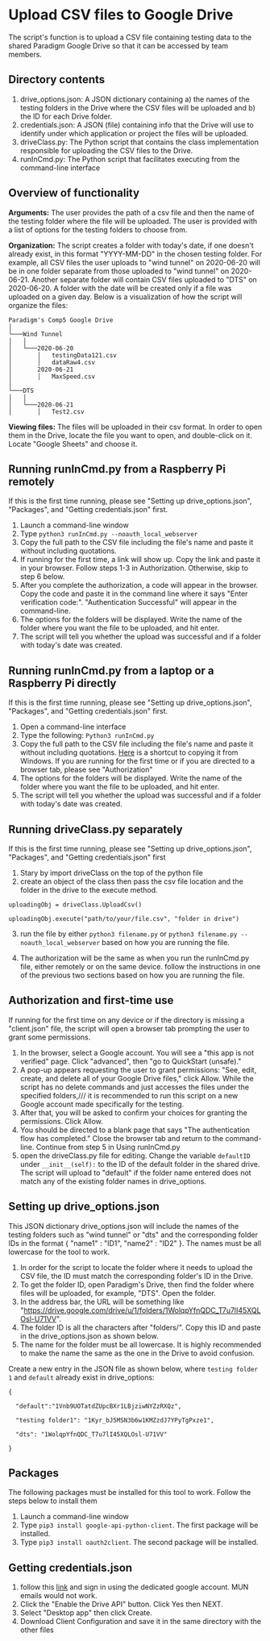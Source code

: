 # Upload CSV files to Google Drive

The script's function is to upload a CSV file containing testing data to the shared Paradigm Google Drive so that it can be accessed by team members.


## Directory contents
1. drive_options.json: A JSON dictionary containing a) the names of the testing folders in the Drive where the CSV files will
be uploaded and b) the ID for each Drive folder.
2. credentials.json: A JSON (file) containing info that the Drive will use to identify under which application or project the files will be uploaded.
3. driveClass.py: The Python script that contains the class implementation responsible for uploading the CSV files to the Drive.
4. runInCmd.py: The Python script that facilitates executing from the command-line interface

## Overview of functionality
**Arguments:** The user provides the path of a csv file and then the name of the testing folder where the file will be uploaded. The user is provided with a list of options for the testing folders to choose from. 

**Organization:**
The script creates a folder with today's date, if one doesn't already exist, in this format
"YYYY-MM-DD" in the chosen testing folder.
For example, all CSV files the user uploads to "wind tunnel" on 2020-06-20 will be in one folder separate from those uploaded to "wind tunnel" on 
2020-06-21. Another separate folder will contain CSV files uploaded to "DTS" on 2020-06-20. A folder with the date will be created only if a file was uploaded on a given day. Below is a visualization of how the script will organize the files:
```
Paradigm's Comp5 Google Drive   
│
└───Wind Tunnel
│   │
│   └───2020-06-20
│       │   testingData121.csv
│       │   dataRaw4.csv
│       2020-06-21
│       │   MaxSpeed.csv
│   
└───DTS
│   │
│   └───2020-06-21
│       │   Test2.csv
```

**Viewing files:** The files will be uploaded in their csv format. In order to open them in the Drive, locate the file you want to open, and double-click on it. Locate "Google Sheets" and choose it.

## Running runInCmd.py from a Raspberry Pi remotely
If this is the first time running, please see "Setting up drive_options.json", "Packages", and "Getting credentials.json" first.
1. Launch a command-line window
2. Type ```python3 runInCmd.py --noauth_local_webserver```
3. Copy the full path to the CSV file including the file's name and paste it without including quotations.
4. If running for the first time, a link will show up. Copy the link and paste it in your browser. Follow steps 1-3 in Authorization. Otherwise, skip to step 6 below.
5. After you complete the authorization, a code will appear in the browser. Copy the code and paste it in the command line where it says "Enter verification code:". "Authentication Successful" will appear in the command-line.
6. The options for the folders will be displayed. Write the name of the folder where you want the file to be uploaded, and hit enter.
7. The script will tell you whether the upload was successful and if a folder with today's date was created.


## Running runInCmd.py from a laptop or a Raspberry Pi directly
If this is the first time running, please see "Setting up drive_options.json", "Packages", and "Getting credentials.json" first.
1. Open a command-line interface
2. Type the following: ```Python3 runInCmd.py```
3. Copy the full path to the CSV file including the file's name and paste it without including quotations. [Here](https://www.pcworld.com/article/251406/windows-tips-copy-a-file-path-show-or-hide-extensions.html) is a shortcut to copying it from Windows. If you are running for the first time or if you are directed to a browser tab, please see "Authorization"
4. The options for the folders will be displayed. Write the name of the folder where you want the file to be uploaded, and hit enter. 
5. The script will tell you whether the upload was successful and if a folder with today's date was created.


## Running driveClass.py separately
If this is the first time running, please see "Setting up drive_options.json", "Packages", and "Getting credentials.json" first
1. Stary by import driveClass on the top of the python file
2. create an object of the class then pass the csv file location and the folder in the drive to the execute method.


```
uploadingObj = driveClass.UploadCsv() 

uploadingObj.execute("path/to/your/file.csv", "folder in drive")
```
3. run the file by either ```python3 filename.py``` or ```python3 filename.py --noauth_local_webserver``` based on how you are running the file.

3. The authorization will be the same as when you run the runInCmd.py file, either remotely or on the same device. follow the instructions in one of the previous two sections based on how you are running the file.


## Authorization and first-time use
If running for the first time on any device or if the directory is missing a "client.json" file, the script will open a browser tab prompting the user to grant some permissions. 
1. In the browser, select a Google account. You will see a "this app is not verified" page. Click "advanced", then "go to QuickStart (unsafe)."
2. A pop-up appears requesting the user to grant permissions: "See, edit, create, and delete all of your Google Drive files," click Allow. While the script has no delete commands and just accesses the files under the specified folders,/// it is recommended to run this script on a new Google account made specifically for the testing.
3. After that, you will be asked to confirm your choices for granting the permissions. Click Allow.
4. You should be directed to a blank page that says "The authentication flow has completed." Close the browser tab and return to the command-line. Continue from step 5 in Using runInCmd.py
5. open the driveClass.py file for editing. Change the variable ```defaultID``` under ```__init__(self):``` to the ID of the default folder in the shared drive. The script will upload to "default" if the folder name entered does not match any of the existing folder names in drive_options.

## Setting up drive_options.json
This JSON dictionary drive_options.json will include the names of the testing folders such as "wind tunnel" or "dts" and the corresponding folder IDs in the format { "name1" : "ID1", "name2" : "ID2" }. The names must be all lowercase for the tool to work.

1. In order for the script to locate the folder where it needs to upload the CSV file, the ID must match the corresponding folder's ID in the Drive.
2. To get the folder ID, open Paradigm's Drive, then find the folder where files will be uploaded, for example, "DTS". Open the folder.
3. In the address bar, the URL will be something like "https://drive.google.com/drive/u/1/folders/1WolqpYfnQDC_T7u7lI45XQLOsl-U71VV".
4. The folder ID is all the characters after "folders/". Copy this ID and paste in the drive_options.json as shown below.
5. The name for the folder must be all lowercase. It is highly recommended to make the name the same as the one in the Drive to avoid confusion.

Create a new entry in the JSON file as shown below, where ```testing folder 1``` and ```default``` already exist in drive_options:
```
{

  "default":"1Vnb9UOTatdZUpcBXr1LBjziwNYZzRXQz",

  "testing folder1": "1Kyr_bJ5MSN3b6w1KMZzdJ7YPyTgPxze1",

  "dts": "1WolqpYfnQDC_T7u7lI45XQLOsl-U71VV"

}
```
## Packages
The following packages must be installed for this tool to work. Follow the steps below to install them
1. Launch a command-line window
2. Type ```pip3 install google-api-python-client```. The first package will be installed.
3. Type ```pip3 install oauth2client```. The second package will be installed.

## Getting credentials.json 
1. follow this [link](https://developers.google.com/drive/api/v3/quickstart/python?) and sign in using the dedicated google account. MUN emails would not work.
2. Click the "Enable the Drive API" button. Click Yes then NEXT.
3. Select "Desktop app" then click Create.
4. Download Client Configuration and save it in the same directory with the other files
